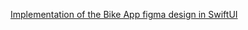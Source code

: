[Implementation of the Bike App figma design in SwiftUI](https://www.figma.com/community/file/1149336740234053658)